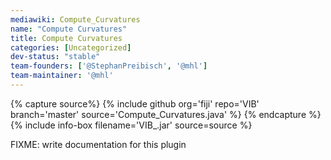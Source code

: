 ```yaml
---
mediawiki: Compute_Curvatures
name: "Compute Curvatures"
title: Compute Curvatures
categories: [Uncategorized]
dev-status: "stable"
team-founders: ['@StephanPreibisch', '@mhl']
team-maintainer: '@mhl'
---
```



{% capture source%}
{% include github org='fiji' repo='VIB' branch='master' source='Compute_Curvatures.java' %}
{% endcapture %}
{% include info-box filename='VIB_.jar' source=source %}

FIXME: write documentation for this plugin
